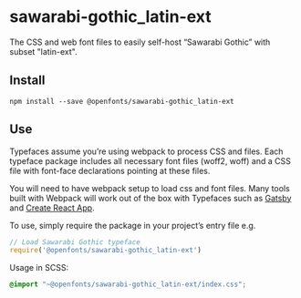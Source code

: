 
# sawarabi-gothic_latin-ext

The CSS and web font files to easily self-host “Sawarabi Gothic” with subset "latin-ext".

## Install

`npm install --save @openfonts/sawarabi-gothic_latin-ext`

## Use

Typefaces assume you’re using webpack to process CSS and files. Each typeface
package includes all necessary font files (woff2, woff) and a CSS file with
font-face declarations pointing at these files.

You will need to have webpack setup to load css and font files. Many tools built
with Webpack will work out of the box with Typefaces such as [Gatsby](https://github.com/gatsbyjs/gatsby)
and [Create React App](https://github.com/facebookincubator/create-react-app).

To use, simply require the package in your project’s entry file e.g.

```javascript
// Load Sawarabi Gothic typeface
require('@openfonts/sawarabi-gothic_latin-ext')
```

Usage in SCSS:
```scss
@import "~@openfonts/sawarabi-gothic_latin-ext/index.css";
```
